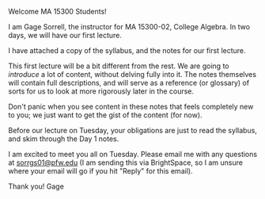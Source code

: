 Welcome MA 15300 Students!

I am Gage Sorrell, the instructor for MA 15300-02, College Algebra.  In two days, we will have our first lecture.

I have attached a copy of the syllabus, and the notes for our first lecture.

This first lecture will be a bit different from the rest.  We are going to *introduce* a lot of content, without delving fully into it.  The notes themselves will contain full descriptions, and will serve as a reference (or glossary) of sorts for us to look at more rigorously later in the course.

Don't panic when you see content in these notes that feels completely new to you; we just want to get the gist of the content (for now).

Before our lecture on Tuesday, your obligations are just to read the syllabus, and skim through the Day 1 notes.

I am excited to meet you all on Tuesday.  Please email me with any questions at sorrgs01@pfw.edu (I am sending this via BrightSpace, so I am unsure where your email will go if you hit "Reply" for this email).

Thank you!
Gage